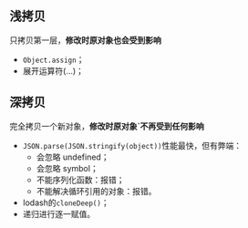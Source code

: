 ## 浅拷贝

只拷贝第一层，**修改时原对象也会受到影响**

- `Object.assign`；
- 展开运算符(...)；

## 深拷贝

完全拷贝一个新对象，**修改时原对象`不再受到任何影响**

- `JSON.parse(JSON.stringify(object))`性能最快，但有弊端：
  - 会忽略 undefined；
  - 会忽略 symbol；
  - 不能序列化函数：报错；
  - 不能解决循环引用的对象：报错。
- lodash的`cloneDeep()`；
- 递归进行逐一赋值。

